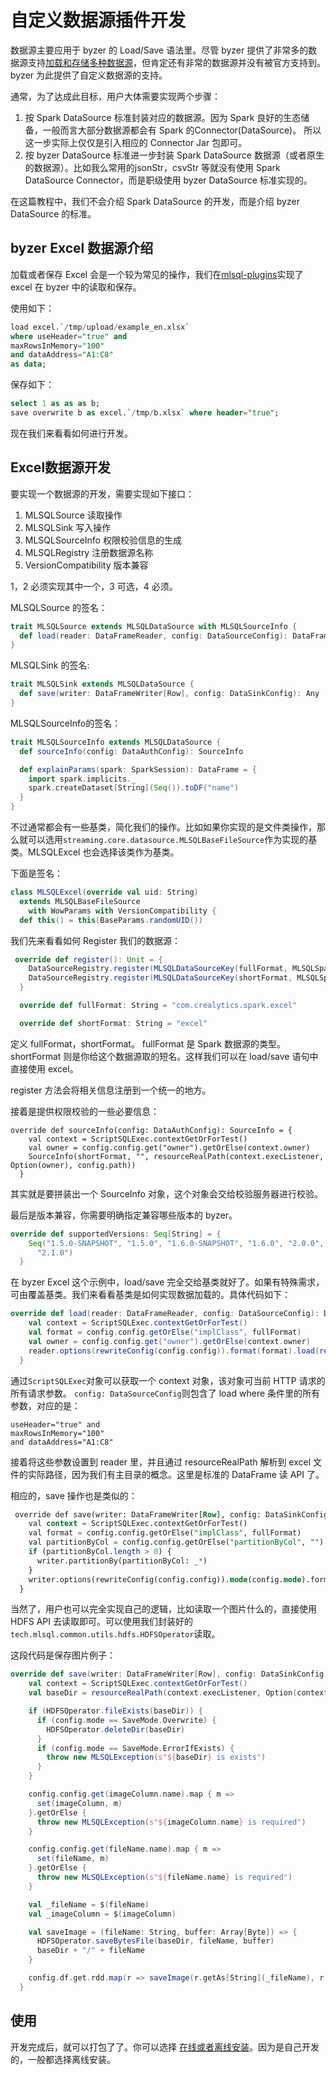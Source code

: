 # 自定义数据源插件开发

数据源主要应用于 byzer 的 Load/Save 语法里。尽管 byzer 提供了非常多的数据源支持[加载和存储多种数据源](/byzer-lang/zh-cn/datasource/README.md)，但肯定还有非常的数据源并没有被官方支持到。byzer 为此提供了自定义数据源的支持。

通常，为了达成此目标，用户大体需要实现两个步骤：

1. 按 Spark DataSource 标准封装对应的数据源。因为 Spark 良好的生态储备，一般而言大部分数据源都会有 Spark 的Connector(DataSource)。 所以这一步实际上仅仅是引入相应的 Connector Jar 包即可。
2. 按 byzer DataSource 标准进一步封装 Spark DataSource 数据源（或者原生的数据源）。比如我么常用的jsonStr，csvStr 等就没有使用 Spark DataSource Connector，而是职级使用 byzer DataSource 标准实现的。

在这篇教程中，我们不会介绍 Spark DataSource 的开发，而是介绍 byzer DataSource 的标准。

## byzer Excel 数据源介绍

加载或者保存 Excel 会是一个较为常见的操作，我们在[mlsql-plugins](https://github.com/byzer-org/byzer-extension/tree/master/mlsql-excel)实现了 excel 在 byzer 中的读取和保存。

使用如下：

```sql
load excel.`/tmp/upload/example_en.xlsx` 
where useHeader="true" and 
maxRowsInMemory="100" 
and dataAddress="A1:C8"
as data;
```

保存如下：

```sql
select 1 as as as b;
save overwrite b as excel.`/tmp/b.xlsx` where header="true";
```

现在我们来看看如何进行开发。

## Excel数据源开发

要实现一个数据源的开发，需要实现如下接口：

1. MLSQLSource 读取操作
2. MLSQLSink 写入操作
3. MLSQLSourceInfo 权限校验信息的生成
4. MLSQLRegistry 注册数据源名称
5. VersionCompatibility 版本兼容

1，2 必须实现其中一个，3 可选，4 必须。

MLSQLSource 的签名：

```scala
trait MLSQLSource extends MLSQLDataSource with MLSQLSourceInfo {
  def load(reader: DataFrameReader, config: DataSourceConfig): DataFrame
}
```

MLSQLSink 的签名:

```scala
trait MLSQLSink extends MLSQLDataSource {
  def save(writer: DataFrameWriter[Row], config: DataSinkConfig): Any
}
```

MLSQLSourceInfo的签名：

```scala
trait MLSQLSourceInfo extends MLSQLDataSource {
  def sourceInfo(config: DataAuthConfig): SourceInfo

  def explainParams(spark: SparkSession): DataFrame = {
    import spark.implicits._
    spark.createDataset[String](Seq()).toDF("name")
  }
}
```

不过通常都会有一些基类，简化我们的操作。比如如果你实现的是文件类操作，那么就可以选用`streaming.core.datasource.MLSQLBaseFileSource`作为实现的基类。MLSQLExcel 也会选择该类作为基类。

下面是签名：

```scala
class MLSQLExcel(override val uid: String)
  extends MLSQLBaseFileSource
    with WowParams with VersionCompatibility {
  def this() = this(BaseParams.randomUID())
```


我们先来看看如何 Register 我们的数据源：

```scala
 override def register(): Unit = {
    DataSourceRegistry.register(MLSQLDataSourceKey(fullFormat, MLSQLSparkDataSourceType), this)
    DataSourceRegistry.register(MLSQLDataSourceKey(shortFormat, MLSQLSparkDataSourceType), this)
  }

  override def fullFormat: String = "com.crealytics.spark.excel"

  override def shortFormat: String = "excel"
```
定义 fullFormat，shortFormat。 fullFormat 是 Spark 数据源的类型。shortFormat 则是你给这个数据源取的短名。这样我们可以在 load/save 语句中直接使用 excel。

register 方法会将相关信息注册到一个统一的地方。

接着是提供权限校验的一些必要信息：

```
override def sourceInfo(config: DataAuthConfig): SourceInfo = {
    val context = ScriptSQLExec.contextGetOrForTest()
    val owner = config.config.get("owner").getOrElse(context.owner)
    SourceInfo(shortFormat, "", resourceRealPath(context.execListener, Option(owner), config.path))
  }
```

其实就是要拼装出一个 SourceInfo 对象，这个对象会交给校验服务器进行校验。

最后是版本兼容，你需要明确指定兼容哪些版本的 byzer。

```scala
override def supportedVersions: Seq[String] = {
    Seq("1.5.0-SNAPSHOT", "1.5.0", "1.6.0-SNAPSHOT", "1.6.0", "2.0.0", "2.0.1", "2.0.1-SNAPSHOT","2.1.0-SNAPSHOT",
      "2.1.0")
  }
```

在 byzer Excel 这个示例中，load/save 完全交给基类就好了。如果有特殊需求，可由覆盖基类。我们来看看基类是如何实现数据加载的。具体代码如下：

```scala
override def load(reader: DataFrameReader, config: DataSourceConfig): DataFrame = {
    val context = ScriptSQLExec.contextGetOrForTest()
    val format = config.config.getOrElse("implClass", fullFormat)
    val owner = config.config.get("owner").getOrElse(context.owner)
    reader.options(rewriteConfig(config.config)).format(format).load(resourceRealPath(context.execListener, Option(owner), config.path))
  }
```

通过`ScriptSQLExec`对象可以获取一个 context 对象，该对象可当前 HTTP 请求的所有请求参数。 `config: DataSourceConfig`则包含了 load where 条件里的所有参数，对应的是：

```
useHeader="true" and 
maxRowsInMemory="100" 
and dataAddress="A1:C8"
```
接着将这些参数设置到 reader 里，并且通过 resourceRealPath 解析到 excel 文件的实际路径，因为我们有主目录的概念。这里是标准的 DataFrame 读 API 了。

相应的，save 操作也是类似的：

```sql
 override def save(writer: DataFrameWriter[Row], config: DataSinkConfig): Any = {
    val context = ScriptSQLExec.contextGetOrForTest()
    val format = config.config.getOrElse("implClass", fullFormat)
    val partitionByCol = config.config.getOrElse("partitionByCol", "").split(",").filterNot(_.isEmpty)
    if (partitionByCol.length > 0) {
      writer.partitionBy(partitionByCol: _*)
    }
    writer.options(rewriteConfig(config.config)).mode(config.mode).format(format).save(resourceRealPath(context.execListener, Option(context.owner), config.path))
  }
```

当然了，用户也可以完全实现自己的逻辑，比如读取一个图片什么的，直接使用 HDFS API 去读取即可。可以使用我们封装好的`tech.mlsql.common.utils.hdfs.HDFSOperator`读取。

这段代码是保存图片例子：

```scala
override def save(writer: DataFrameWriter[Row], config: DataSinkConfig): Unit = {
    val context = ScriptSQLExec.contextGetOrForTest()
    val baseDir = resourceRealPath(context.execListener, Option(context.owner), config.path)

    if (HDFSOperator.fileExists(baseDir)) {
      if (config.mode == SaveMode.Overwrite) {
        HDFSOperator.deleteDir(baseDir)
      }
      if (config.mode == SaveMode.ErrorIfExists) {
        throw new MLSQLException(s"${baseDir} is exists")
      }
    }

    config.config.get(imageColumn.name).map { m =>
      set(imageColumn, m)
    }.getOrElse {
      throw new MLSQLException(s"${imageColumn.name} is required")
    }

    config.config.get(fileName.name).map { m =>
      set(fileName, m)
    }.getOrElse {
      throw new MLSQLException(s"${fileName.name} is required")
    }

    val _fileName = $(fileName)
    val _imageColumn = $(imageColumn)

    val saveImage = (fileName: String, buffer: Array[Byte]) => {
      HDFSOperator.saveBytesFile(baseDir, fileName, buffer)
      baseDir + "/" + fileName
    }

    config.df.get.rdd.map(r => saveImage(r.getAs[String](_fileName), r.getAs[Array[Byte]](_imageColumn))).count()
  }
```

## 使用

开发完成后，就可以打包了了。你可以选择 [在线或者离线安装](/byzer-lang/zh-cn/extension/installation/offline_install.md)。因为是自己开发的，一般都选择离线安装。